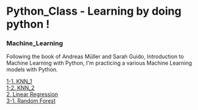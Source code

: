 # Python_Class - Learning by doing python !


### Machine_Learning
Following the book of Andreas Müller and Sarah Guido, Introduction to Machine Learning with Python, 
I'm practicing a various Machine Learning models with Python.

[1-1. KNN_1](Machine_Learning/0504_knn.py) <br>
[1-2. KNN_2](Machine_Learning/0508_knn2.py) <br>
[2. Linear Regression](Machine_Learning/0509_linear.regression.py) <br>
[3-1. Random Forest](Machine_Learning/0511_random.forest1.py) <br>
